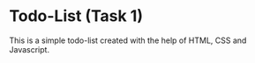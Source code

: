 # Todo-List (Task 1)

This is a simple todo-list created with the help of HTML, CSS and Javascript.

